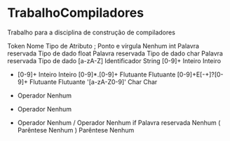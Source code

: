 # TrabalhoCompiladores
Trabalho para a disciplina de construção de compiladores

Token	Nome	Tipo de Atributo
;	Ponto e vírgula	Nenhum
int	Palavra reservada	Tipo de dado
float	Palavra reservada	Tipo de dado
char	Palavra reservada	Tipo de dado
[a-zA-Z]	Identificador	String
[0-9]+	Inteiro	Inteiro
- [0-9]+	Inteiro	Inteiro
[0-9]*.[0-9]+	Flutuante	Flutuante
[0-9]+E[-+]?[0-9]+	Flutuante	Flutuante
'[a-zA-Z0-9]'	Char	Char
+	Operador	Nenhum
-	Operador	Nenhum
*	Operador	Nenhum
/	Operador	Nenhum
if	Palavra reservada	Nenhum
(	Parêntese	Nenhum
)	Parêntese	Nenhum
